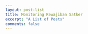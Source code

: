 ```yaml
---
layout: post-list
title: Monitoring Kewajiban Satker
excerpt: "A List of Posts"
comments: false
---
```

